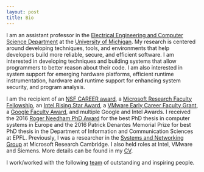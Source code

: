 ```yaml
---
layout: post
title: Bio
---
```


I am an assistant professor in the [Electrical Engineering and Computer Science Department](http://eecs.umich.edu/) at the [University of Michigan](http://umich.edu/). My research is centered around developing techniques, tools, and environments that help developers build more reliable, secure, and efficient software. I am interested in developing techniques and building systems that allow programmers to better reason about their code. I am also interested in system support for emerging hardware platforms, efficient runtime instrumentation, hardware and runtime support for enhancing system security, and program analysis.

I am the recipient of an [NSF CAREER award](https://www.nsf.gov/awardsearch/showAward?AWD_ID=1942218), a [Microsoft Research Faculty Fellowship](https://www.microsoft.com/en-us/research/academic-program/faculty-fellowship/#!fellows), an [Intel Rising Star Award](https://www.intel.com/content/www/us/en/research/blogs/intel-rising-stars-awards-2020.html), a [VMware Early Career Faculty Grant](https://cse.engin.umich.edu/stories/baris-kasikci-earns-vmware-early-career-grant), a [Google Faculty Award](https://ai.googleblog.com/2020/02/announcing-2019-google-faculty-research.html), and multiple Google and Intel Awards. I received the 2016 [Roger Needham PhD Award](http://www.eurosys.org/awards/needham-award) for the best PhD thesis in computer systems in Europe and the 2016 Patrick Denantes Memorial Prize for best PhD thesis in the Department of Information and Communication Sciences at EPFL. Previously, I was a researcher in the [Systems and Networking Group](https://www.microsoft.com/en-us/research/group/cambridge-systems-and-networking/) at Microsoft Research Cambridge. I also held roles at Intel, VMware and Siemens. More details can be found in my <a href="{{ site.baseurl }}public/cv.pdf">CV</a>.

I work/worked with the following <a href="{{site.baseurl}}/team">team</a> of outstanding and inspiring people.


<!-- <span style="color:red"><b>!! NEW !!</b></span> I am looking to fund a post-doctoral researcher to work at the intersection of low-level program analysis and security. See [here](https://docs.google.com/document/d/1qSi6d2i4cJclu1rby6l4vPpW0hLKrGaLaTMZhfcqfgM/edit?usp=sharing) for more details and reach out! -->
